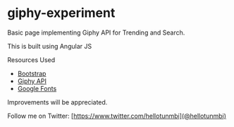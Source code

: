 # giphy-experiment
Basic page implementing Giphy API for Trending and Search.

This is built using Angular JS

Resources Used
- [Bootstrap](http://getbootstrap.com)
- [Giphy API](https://developers.giphy.com)
- [Google Fonts](https://fonts.google.com)

Improvements will be appreciated.

Follow me on Twitter: [https://www.twitter.com/hellotunmbi](@hellotunmbi)
